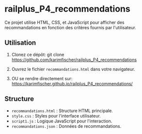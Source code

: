 # railplus_P4_recommendations

Ce projet utilise HTML, CSS, et JavaScript pour afficher des recommandations en fonction des critères fournis par l'utilisateur.

## Utilisation
1. Clonez ce dépôt: git clone https://github.com/karimfischer/railplus_P4_recommendations
2. Ouvrez le fichier `recommandations.html` dans votre navigateur.

3. OU se rendre directement sur: https://karimfischer.github.io/railplus_P4_recommendations/ 

## Structure
- `recommandations.html` : Structure HTML principale.
- `style.css` : Styles pour l'interface utilisateur.
- `script1.js` : Logique JavaScript pour l'interaction.
- `recommandations.json` : Données de recommandations.

